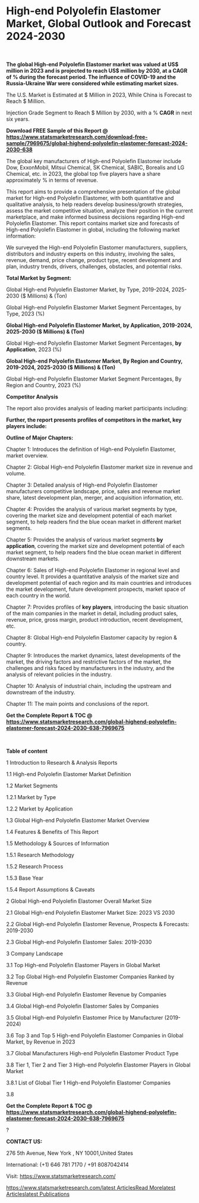 <h1>High-end Polyolefin Elastomer Market, Global Outlook and Forecast 2024-2030</h1><br/><p><strong>The global High-end Polyolefin Elastomer market was valued at US$ million in 2023 and is projected to reach US$ million by 2030, at a <strong>CAGR</strong> of % during the forecast period. The influence of COVID-19 and the Russia-Ukraine War were considered while estimating market sizes.</strong></p>
 
 
 
 <p>The U.S. Market is Estimated at $ Million in 2023, While China is Forecast to Reach $ Million.</p>
 
 
 
 <p>Injection Grade Segment to Reach $ Million by 2030, with a % <strong>CAGR</strong> in next six years.</p>
 
 
 
 <p><strong>Download FREE Sample of this Report @ <a href="https://www.statsmarketresearch.com/download-free-sample/7969675/global-highend-polyolefin-elastomer-forecast-2024-2030-638">https://www.statsmarketresearch.com/download-free-sample/7969675/global-highend-polyolefin-elastomer-forecast-2024-2030-638</a></strong></p>
 
 
 
 <p>The global key manufacturers of High-end Polyolefin Elastomer include Dow, ExxonMobil, Mitsui Chemical, SK Chemical, SABIC, Borealis and LG Chemical, etc. in 2023, the global top five players have a share approximately % in terms of revenue.</p>
 
 
 
 <p>This report aims to provide a comprehensive presentation of the global market for High-end Polyolefin Elastomer, with both quantitative and qualitative analysis, to help readers develop business/growth strategies, assess the market competitive situation, analyze their position in the current marketplace, and make informed business decisions regarding High-end Polyolefin Elastomer. This report contains market size and forecasts of High-end Polyolefin Elastomer in global, including the following market information:</p>
 
 
 
 <p>We surveyed the High-end Polyolefin Elastomer manufacturers, suppliers, distributors and industry experts on this industry, involving the sales, revenue, demand, price change, product type, recent development and plan, industry trends, drivers, challenges, obstacles, and potential risks.</p>
 
 
 
 <p><strong>Total Market by Segment:</strong></p>
 
 
 
 <p>Global High-end Polyolefin Elastomer Market, by Type, 2019-2024, 2025-2030 ($ Millions) & (Ton)</p>
 
 
 
 <p>Global High-end Polyolefin Elastomer Market Segment Percentages, by Type, 2023 (%)</p>
 
 
 
 <p><strong>Global High-end Polyolefin Elastomer Market, <strong>by Application</strong>, 2019-2024, 2025-2030 ($ Millions) & (Ton)</strong></p>
 
 
 
 <p>Global High-end Polyolefin Elastomer Market Segment Percentages, <strong>by Application</strong>, 2023 (%)</p>
 
 
 
 <p><strong>Global High-end Polyolefin Elastomer Market, By Region and Country, 2019-2024, 2025-2030 ($ Millions) & (Ton)</strong></p>
 
 
 
 <p>Global High-end Polyolefin Elastomer Market Segment Percentages, By Region and Country, 2023 (%)</p>
 
 
 
 <p><strong>Competitor Analysis</strong></p>
 
 
 
 <p>The report also provides analysis of leading market participants including:</p>
 
 
 
 <p><strong>Further, the report presents profiles of competitors in the market, <strong>key players</strong> include:</strong></p>
 
 
 
 <p><strong>Outline of Major Chapters:</strong></p>
 
 
 
 <p>Chapter 1: Introduces the definition of High-end Polyolefin Elastomer, market overview.</p>
 
 
 
 <p>Chapter 2: Global High-end Polyolefin Elastomer market size in revenue and volume.</p>
 
 
 
 <p>Chapter 3: Detailed analysis of High-end Polyolefin Elastomer manufacturers competitive landscape, price, sales and revenue market share, latest development plan, merger, and acquisition information, etc.</p>
 
 
 
 <p>Chapter 4: Provides the analysis of various market segments by type, covering the market size and development potential of each market segment, to help readers find the blue ocean market in different market segments.</p>
 
 
 
 <p>Chapter 5: Provides the analysis of various market segments <strong>by application</strong>, covering the market size and development potential of each market segment, to help readers find the blue ocean market in different downstream markets.</p>
 
 
 
 <p>Chapter 6: Sales of High-end Polyolefin Elastomer in regional level and country level. It provides a quantitative analysis of the market size and development potential of each region and its main countries and introduces the market development, future development prospects, market space of each country in the world.</p>
 
 
 
 <p>Chapter 7: Provides profiles of <strong>key players</strong>, introducing the basic situation of the main companies in the market in detail, including product sales, revenue, price, gross margin, product introduction, recent development, etc.</p>
 
 
 
 <p>Chapter 8: Global High-end Polyolefin Elastomer capacity by region & country.</p>
 
 
 
 <p>Chapter 9: Introduces the market dynamics, latest developments of the market, the driving factors and restrictive factors of the market, the challenges and risks faced by manufacturers in the industry, and the analysis of relevant policies in the industry.</p>
 
 
 
 <p>Chapter 10: Analysis of industrial chain, including the upstream and downstream of the industry.</p>
 
 
 
 <p>Chapter 11: The main points and conclusions of the report.</p>
 
 
 
 <div><b>Get the Complete Report & TOC @ <a href="https://www.statsmarketresearch.com/global-highend-polyolefin-elastomer-forecast-2024-2030-638-7969675">https://www.statsmarketresearch.com/global-highend-polyolefin-elastomer-forecast-2024-2030-638-7969675</a></b></div>
 
 
 
 <p><br />
 
 <b>Table of content</b></p>
 
 
 
 <p>1 Introduction to Research & Analysis Reports<br />
 
 1.1 High-end Polyolefin Elastomer Market Definition<br />
 
 1.2 Market Segments<br />
 
 1.2.1 Market by Type<br />
 
 1.2.2 Market by Application<br />
 
 1.3 Global High-end Polyolefin Elastomer Market Overview<br />
 
 1.4 Features & Benefits of This Report<br />
 
 1.5 Methodology & Sources of Information<br />
 
 1.5.1 Research Methodology<br />
 
 1.5.2 Research Process<br />
 
 1.5.3 Base Year<br />
 
 1.5.4 Report Assumptions & Caveats<br />
 
 2 Global High-end Polyolefin Elastomer Overall Market Size<br />
 
 2.1 Global High-end Polyolefin Elastomer Market Size: 2023 VS 2030<br />
 
 2.2 Global High-end Polyolefin Elastomer Revenue, Prospects & Forecasts: 2019-2030<br />
 
 2.3 Global High-end Polyolefin Elastomer Sales: 2019-2030<br />
 
 3 Company Landscape<br />
 
 3.1 Top High-end Polyolefin Elastomer Players in Global Market<br />
 
 3.2 Top Global High-end Polyolefin Elastomer Companies Ranked by Revenue<br />
 
 3.3 Global High-end Polyolefin Elastomer Revenue by Companies<br />
 
 3.4 Global High-end Polyolefin Elastomer Sales by Companies<br />
 
 3.5 Global High-end Polyolefin Elastomer Price by Manufacturer (2019-2024)<br />
 
 3.6 Top 3 and Top 5 High-end Polyolefin Elastomer Companies in Global Market, by Revenue in 2023<br />
 
 3.7 Global Manufacturers High-end Polyolefin Elastomer Product Type<br />
 
 3.8 Tier 1, Tier 2 and Tier 3 High-end Polyolefin Elastomer Players in Global Market<br />
 
 3.8.1 List of Global Tier 1 High-end Polyolefin Elastomer Companies<br />
 
 3.8</p>
 
 
 
 <div><b>Get the Complete Report & TOC @ <a href="https://www.statsmarketresearch.com/global-highend-polyolefin-elastomer-forecast-2024-2030-638-7969675">https://www.statsmarketresearch.com/global-highend-polyolefin-elastomer-forecast-2024-2030-638-7969675</a></b></div>
 
 
 
 <p>? </p>
 
 
 
 <p><b>CONTACT US:</b><br />
 
 276 5th Avenue, New York , NY 10001,United States<br />
 
 International: (+1) 646 781 7170 / +91 8087042414<br />
 
 Visit: <a href="https://www.statsmarketresearch.com/">https://www.statsmarketresearch.com/</a><br />
 
 <a href="https://gyeongbokgung.com">https://www.statsmarketresearch.com/</a><a href="https://hallyeomaritime.com">latest Articles</a><a href="https://jingwansa.com">Read More</a><a href="https://nguoiviet.jp/">latest Articles</a><a href="https://www.intelmarketresearch.com/">latest Publications</a></p>